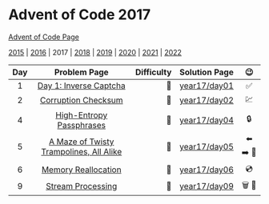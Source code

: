 # Advent of Code 2017

[Advent of Code Page](https://adventofcode.com/2017)

[2015](/year15) | [2016](/year16) | 2017 | [2018](/year18) | [2019](/year19) | [2020](/year20) | [2021](/year21) | [2022](/year22)

| Day |                         Problem Page                         | Difficulty |       Solution Page       |         :wink:          |
|:--:|:------------------------------------------------------------:| ---: |:-------------------------:|:-----------------------:|  
|  1  |         [Day 1: Inverse Captcha](https://adventofcode.com/2017/day/1)          | :star2: | [year17/day01](/year17/day01) |           :white_check_mark:           | 
|  2  |           [Corruption Checksum](https://adventofcode.com/2017/day/2)           | :star2: | [year17/day02](/year17/day02) |                :chart:                 | 
|  4  |           [High-Entropy Passphrases](https://adventofcode.com/2017/day/4)           | :star2: | [year17/day04](/year17/day04) |                :lock:                 | 
|  5  | [A Maze of Twisty Trampolines, All Alike](https://adventofcode.com/2017/day/5) | :star2: | [year17/day05](/year17/day05) | :arrow_left: :arrow_right: :stop_sign: | 
|  6  | [Memory Reallocation](https://adventofcode.com/2017/day/6) | :star2: | [year17/day06](/year17/day06) | :cd: | 
|  9  | [Stream Processing](https://adventofcode.com/2017/day/9) | :blue_heart: | [year17/day09](/year17/day09) | :wastebasket: :ocean: | 

